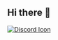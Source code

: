 ## Hi there 👋


[![Discord Icon](https://www.svgrepo.com/show/331368/discord-v2.svg)](https://discord.gg/QMK6YAZ2UQ)
 